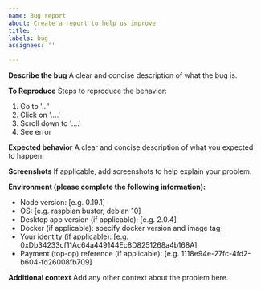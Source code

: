 ```yaml
---
name: Bug report
about: Create a report to help us improve
title: ''
labels: bug
assignees: ''

---
```


**Describe the bug**
A clear and concise description of what the bug is.

**To Reproduce**
Steps to reproduce the behavior:
1. Go to '...'
2. Click on '....'
3. Scroll down to '....'
4. See error

**Expected behavior**
A clear and concise description of what you expected to happen.

**Screenshots**
If applicable, add screenshots to help explain your problem.

**Environment (please complete the following information):**
 - Node version: [e.g. 0.19.1]
 - OS: [e.g. raspbian buster, debian 10]
 - Desktop app version (if applicable): [e.g. 2.0.4]
 - Docker (if applicable): specify docker version and image tag
 - Your identity (if applicable): [e.g. 0xDb34233cf11Ac64a449144Ec8D8251268a4b168A]
 - Payment (top-op) reference (if applicable): [e.g. 1118e94e-27fc-4fd2-b604-fd26008fb709]


**Additional context**
Add any other context about the problem here.
